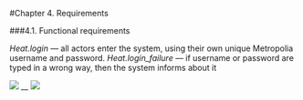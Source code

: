 #Chapter 4. Requirements

###4.1. Functional requirements

_Heat.login_ — all actors enter the system, using their own unique Metropolia username and password.
*Heat.login_failure* — if username or password are typed in a wrong way, then the system informs about it

![](http://users.metropolia.fi/~aidarm/software_engineering/login_page.png) __
![](http://users.metropolia.fi/~aidarm/software_engineering/login_failure.png)
